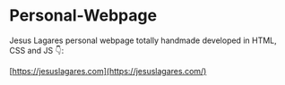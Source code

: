 # Personal-Webpage
Jesus Lagares personal webpage totally handmade developed in HTML, CSS and JS 👇:

[https://jesuslagares.com](https://jesuslagares.com/)
